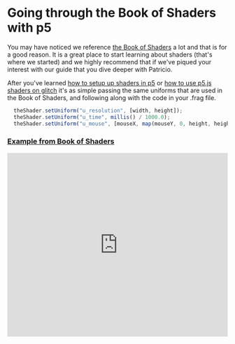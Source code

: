 # Going through the Book of Shaders with p5

You may have noticed we reference [the Book of Shaders](https://thebookofshaders.com/) a lot and that is for a good reason.
It is a great place to start learning about shaders (that's where we started) and we highly recommend that if we've piqued your interest with our guide that you dive deeper with Patricio.

After you've learned [how to setup up shaders in p5](https://itp-xstory.github.io/p5js-shaders/#/./docs/setting-up-shaders-in-p5) or [how to use p5.js shaders on glitch](https://itp-xstory.github.io/p5js-shaders/#/./docs/setting-up-shaders-in-p5?id=setting-up-p5js-in-glitch) it's as simple passing the same uniforms that are used in the Book of Shaders, and following along with the code in your .frag file.

```javascript
  theShader.setUniform("u_resolution", [width, height]);
  theShader.setUniform("u_time", millis() / 1000.0);
  theShader.setUniform("u_mouse", [mouseX, map(mouseY, 0, height, height, 0)]);
```

### [Example from Book of Shaders](https://thebookofshaders.com/13/)

<div class="glitch-embed-wrap" style="height: 420px; width: 100%;">
  <iframe
    allow="geolocation; microphone; camera; midi; vr; encrypted-media"
    src="https://glitch.com/embed/#!/embed/domain-warping-bos?path=shader.frag&previewSize=100"
    alt="speckled-petalite on Glitch"
    style="height: 100%; width: 100%; border: 0;">
  </iframe>
</div>


